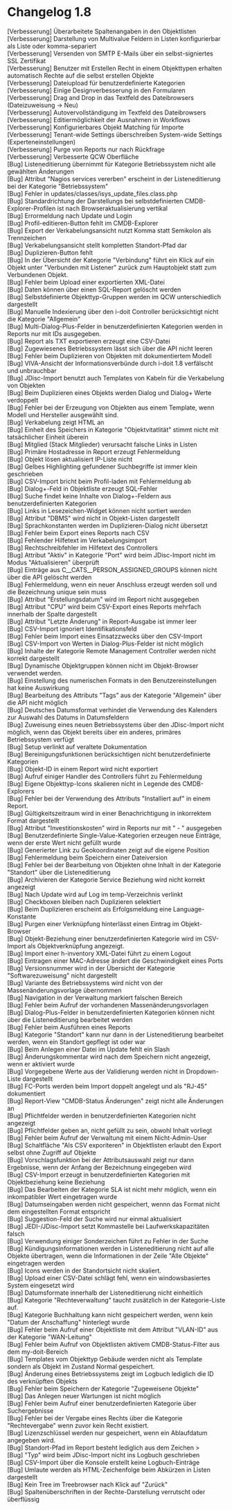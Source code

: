 # Changelog 1.8

[Verbesserung]  Überarbeitete Spaltenangaben in den Objektlisten  
[Verbesserung]  Darstellung von Multivalue Feldern in Listen konfigurierbar als Liste oder komma-separiert  
[Verbesserung]  Versenden von SMTP E-Mails über ein selbst-signiertes SSL Zertifikat  
[Verbesserung]  Benutzer mit Erstellen Recht in einem Objekttypen erhalten automatisch Rechte auf die selbst erstellen Objekte  
[Verbesserung]  Dateiupload für benutzerdefinierte Kategorien  
[Verbesserung]  Einige Designverbesserung in den Formularen  
[Verbesserung]  Drag and Drop in das Textfeld des Dateibrowsers (Dateizuweisung -> Neu)  
[Verbesserung]  Autovervollständigung im Textfeld des Dateibrowsers  
[Verbesserung]  Editiermöglichkeit der Ausnahmen in Workflows  
[Verbesserung]  Konfigurierbares Objekt Matching für Importe  
[Verbesserung]  Tenant-wide Settings überschreiben System-wide Settings (Experteneinstellungen)  
[Verbesserung]  Purge von Reports nur nach Rückfrage  
[Verbesserung]  Verbesserte QCW Oberfläche  
[Bug]           Listeneditierung übernimmt für Kategorie Betriebssystem nicht alle gewählten Änderungen  
[Bug]           Attribut "Nagios services vererben" erscheint in der Listeneditierung bei der Kategorie "Betriebssystem"  
[Bug]           Fehler in updates/classes/isys_update_files.class.php  
[Bug]           Standardrichtung der Darstellungs bei selbstdefinierten CMDB-Explorer-Profilen ist nach Browseraktualisierung vertikal  
[Bug]           Errormeldung nach Update und Login   
[Bug]           Profil-editieren-Button fehlt im CMDB-Explorer  
[Bug]           Export der Verkabelungsansicht nutzt Komma statt Semikolon als Trennzeichen  
[Bug]           Verkabelungsansicht stellt kompletten Standort-Pfad dar  
[Bug]           Duplizieren-Button fehlt  
[Bug]           In der Übersicht der Kategorie "Verbindung" führt ein Klick auf ein Objekt unter "Verbunden mit Listener" zurück zum Hauptobjekt statt zum Verbundenen Objekt.  
[Bug]           Fehler beim Upload einer exportierten XML-Datei  
[Bug]           Daten können über einen SQL-Report gelöscht werden  
[Bug]           Selbstdefinierte Objekttyp-Gruppen werden im QCW unterschiedlich dargestellt  
[Bug]           Manuelle Indexierung über den i-doit Controller berücksichtigt nicht die Kategorie "Allgemein"  
[Bug]           Multi-Dialog-Plus-Felder in benutzerdefinierten Kategorien werden in Reports nur mit IDs ausgegeben.  
[Bug]           Report als TXT exportieren erzeugt eine CSV-Datei  
[Bug]           Zugewiesenes Betriebssystem lässt sich über die API nicht leeren  
[Bug]           Fehler beim Duplizieren von Objekten mit dokumentiertem Modell  
[Bug]           VIVA-Ansicht der Informationsverbünde durch i-doit 1.8 verfälscht und unbrauchbar  
[Bug]           JDisc-Import benutzt auch Templates von Kabeln für die Verkabelung von Objekten  
[Bug]           Beim Duplizieren eines Objekts werden Dialog und Dialog+ Werte verdoppelt  
[Bug]           Fehler bei der Erzeugung von Objekten aus einem Template, wenn Modell und Hersteller ausgewählt sind.  
[Bug]           Verkabelung zeigt HTML an  
[Bug]           Einheit des Speichers in Kategorie "Objektvitatlität" stimmt nicht mit tatsächlicher Einheit überein  
[Bug]           Mitglied (Stack Mitglieder) verursacht falsche Links in Listen  
[Bug]           Primäre Hostadresse in Report erzeugt Fehlermeldung  
[Bug]           Objekt lösen aktualisiert IP-Liste nicht  
[Bug]           Gelbes Highlighting gefundener Suchbegriffe ist immer klein geschrieben  
[Bug]           CSV-Import bricht beim Profil-laden mit Fehlermeldung ab  
[Bug]           Dialog+-Feld in Objektliste erzeugt SQL-Fehler  
[Bug]           Suche findet keine Inhalte von Dialog+-Feldern aus benutzerdefinierten Kategorien  
[Bug]           Links in Lesezeichen-Widget können nicht sortiert werden  
[Bug]           Attribut "DBMS" wird nicht in Objekt-Listen dargestellt  
[Bug]           Sprachkonstanten werden im Duplizieren-Dialog nicht übersetzt  
[Bug]           Fehler beim Export eines Reports nach CSV  
[Bug]           Fehlender Hilfetext im Verkabelungsimport  
[Bug]           Rechtschreibfehler im Hilfetext des Controllers  
[Bug]           Attribut "Aktiv" in Kategorie "Port" wird beim JDisc-Import nicht im Modus "Aktualisieren" überprüft  
[Bug]           Einträge aus C__CATS__PERSON_ASSIGNED_GROUPS können nicht über die API gelöscht werden  
[Bug]           Fehlermeldung, wenn ein neuer Anschluss erzeugt werden soll und die Bezeichnung unique sein muss  
[Bug]           Attribut "Erstellungsdatum" wird im Report nicht ausgegeben  
[Bug]           Attribut "CPU" wird beim CSV-Export eines Reports mehrfach innerhalb der Spalte dargestellt  
[Bug]           Attribut "Letzte Änderung" in Report-Ausgabe ist immer leer  
[Bug]           CSV-Import ignoriert Identifikationsfeld  
[Bug]           Fehler beim Import eines Einsatzzwecks über den CSV-Import  
[Bug]           CSV-Import von Werten in Dialog-Plus-Felder ist nicht möglich  
[Bug]           Inhalte der Kategorie Remote Management Controller werden nicht korrekt dargestellt  
[Bug]           Dynamische Objektgruppen können nicht im Objekt-Browser verwendet werden.  
[Bug]           Einstellung des numerischen Formats in den Benutzereinstellungen hat keine Auswirkung  
[Bug]           Bearbeitung des Attributs "Tags" aus der Kategorie "Allgemein" über die API nicht möglich  
[Bug]           Deutsches Datumsformat verhindet die Verwendung des Kalenders zur Auswahl des Datums in Datumsfeldern  
[Bug]           Zuweisung eines neuen Betriebssystems über den JDisc-Import nicht möglich, wenn das Objekt bereits über ein anderes, primäres Betriebssystem verfügt  
[Bug]           Setup verlinkt auf veraltete Dokumentation  
[Bug]           Bereinigungsfunktionen berücksichtigen nicht benutzerdefinierte Kategorien  
[Bug]           Objekt-ID in einem Report wird nicht exportiert  
[Bug]           Aufruf einiger Handler des Controllers führt zu Fehlermeldung  
[Bug]           Eigene Objekttyp-Icons skalieren nicht in Legende des CMDB-Explorers  
[Bug]           Fehler bei der Verwendung des Attributs "Installiert auf" in einem Report.  
[Bug]           Gültigkeitszeitraum wird in einer Benachrichtigung in inkorrektem Format dargestellt  
[Bug]           Attribut "Investitionskosten" wird in Reports nur mit " - " ausgegeben  
[Bug]           Benutzerdefinierte Single-Value-Kategorien erzeugen neue Einträge, wenn der erste Wert nicht gefüllt wurde  
[Bug]           Generierter Link zu Geokoordinaten zeigt auf die eigene Position  
[Bug]           Fehlermeldung beim Speichern einer Dateiversion  
[Bug]           Fehler bei der Bearbeitung von Objekten ohne Inhalt in der Kategorie "Standort" über die Listeneditierung  
[Bug]           Archivieren der Kategorie Service Beziehung wird nicht korrekt angezeigt  
[Bug]           Nach Update wird auf Log im temp-Verzeichnis verlinkt  
[Bug]           Checkboxen bleiben nach Duplizieren selektiert  
[Bug]           Beim Duplizieren erscheint als Erfolgsmeldung eine Language-Konstante  
[Bug]           Purgen einer Verknüpfung hinterlässt einen Eintrag im Objekt-Browser  
[Bug]           Objekt-Beziehung einer benutzerdefinierten Kategorie wird im CSV-Import als Objektverknüpfung angezeigt.  
[Bug]           Import einer h-inventory XML-Datei führt zu einem Logout  
[Bug]           Eintragen einer MAC-Adresse ändert die Geschwindigkeit eines Ports  
[Bug]           Versionsnummer wird in der Übersicht der Kategorie "Softwarezuweisung" nicht dargestellt  
[Bug]           Variante des Betriebssystems wird nicht von der Massenänderungsvorlage übernommen  
[Bug]           Navigation in der Verwaltung markiert falschen Bereich  
[Bug]           Fehler beim Aufruf der vorhandenen Massenänderungsvorlagen  
[Bug]           Dialog-Plus-Felder in benutzerdefinierten Kategorien können nicht über die Listeneditierung bearbeitet werden  
[Bug]           Fehler beim Ausführen eines Reports  
[Bug]           Kategorie "Standort" kann nur dann in der Listeneditierung bearbeitet werden, wenn ein Standort gepflegt ist oder war  
[Bug]           Beim Anlegen einer Datei im Update fehlt ein Slash  
[Bug]           Änderungskommentar wird nach dem Speichern nicht angezeigt, wenn er aktiviert wurde  
[Bug]           Vorgegebene Werte aus der Validierung werden nicht in Dropdown-Liste dargestellt  
[Bug]           FC-Ports werden beim Import doppelt angelegt und als "RJ-45" dokumentiert  
[Bug]           Report-View "CMDB-Status Änderungen" zeigt nicht alle Änderungen an  
[Bug]           Pflichtfelder werden in benutzerdefinierten Kategorien nicht angezeigt  
[Bug]           Pflichtfelder geben an, nicht gefüllt zu sein, obwohl Inhalt vorliegt  
[Bug]           Fehler beim Aufruf der Verwaltung mit einem Nicht-Admin-User  
[Bug]           Schaltfläche "Als CSV exporiteren" in Objektlisten erlaubt den Export selbst ohne Zugriff auf Objekte  
[Bug]           Vorschlagsfunktion bei der Attributsauswahl zeigt nur dann Ergebnisse, wenn der Anfang der Bezeichnung eingegeben wird  
[Bug]           CSV-Import erzeugt in benutzerdefinierten Kategorien mit Objektbeziehung keine Beziehung  
[Bug]           Das Bearbeiten der Kategorie SLA ist nicht mehr möglich, wenn ein inkompatibler Wert eingetragen wurde  
[Bug]           Datumseingaben werden nicht gespeichert, wennn das Format nicht dem eingestellten Format entspricht  
[Bug]           Suggestion-Feld der Suche wird nur einmal aktualisiert  
[Bug]           JEDI-/JDisc-Import setzt Kommastelle bei Laufwerkskapazitäten falsch  
[Bug]           Verwendung einiger Sonderzeichen führt zu Fehler in der Suche  
[Bug]           Kündigungsinformationen werden in Listeneditierung nicht auf alle Objekte übertragen, wenn die Informationen in der Zeile "Alle Objekte" eingetragen werden  
[Bug]           Icons werden in der Standortsicht nicht skaliert.  
[Bug]           Upload einer CSV-Datei schlägt fehl, wenn ein windowsbasiertes System eingesetzt wird  
[Bug]           Datumsformate innerhalb der Listeneditierung nicht einheitlich  
[Bug]           Kategorie "Rechteverwaltung" taucht zusätzlich in der Kategorie-Liste auf.  
[Bug]           Kategorie Buchhaltung kann nicht gespeichert werden, wenn kein "Datum der Anschaffung" hinterlegt wurde  
[Bug]           Fehler beim Aufruf einer Objektliste mit dem Attribut "VLAN-ID" aus der Kategorie "WAN-Leitung"  
[Bug]           Fehler beim Aufruf von Objektlisten aktivem CMDB-Status-Filter aus dem my-doit-Bereich  
[Bug]           Templates vom Objekttyp Gebäude werden nicht als Template sondern als Objekt im Zustand Normal gespeichert.  
[Bug]           Änderung eines Betriebssystems zeigt im Logbuch lediglich die ID des verknüpften Objekts  
[Bug]           Fehler beim Speichern der Kategorie "Zugeweisene Objekte"  
[Bug]           Das Anlegen neuer Wartungen ist nicht möglich  
[Bug]           Fehler beim Aufruf einer benutzerdefinierten Kategorie über Suchergebnisse  
[Bug]           Fehler bei der Vergabe eines Rechts über die Kategorie "Rechtevergabe" wenn zuvor kein Recht existiert.  
[Bug]           Lizenzschlüssel werden nur gespeichert, wenn ein Ablaufdatum angegeben wird.  
[Bug]           Standort-Pfad im Report besteht lediglich aus dem Zeichen >  
[Bug]           "Typ" wird beim JDisc-Import nicht ins Logbuch geschrieben  
[Bug]           CSV-Import über die Konsole erstellt keine Logbuch-Einträge  
[Bug]           Umlaute werden als HTML-Zeichenfolge beim Abkürzen in Listen dargestellt  
[Bug]           Kein Tree im Treebrowser nach Klick auf "Zurück"  
[Bug]           Spaltenüberschriften in der Rechte-Darstellung verrutscht oder überflüssig  